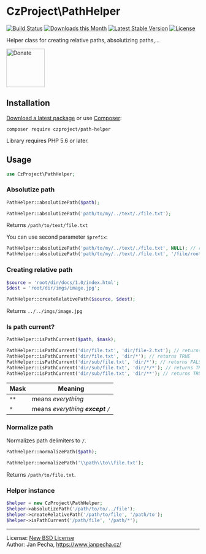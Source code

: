 # CzProject\PathHelper

[![Build Status](https://github.com/czproject/path-helper/workflows/Build/badge.svg)](https://github.com/czproject/path-helper/actions)
[![Downloads this Month](https://img.shields.io/packagist/dm/czproject/path-helper.svg)](https://packagist.org/packages/czproject/path-helper)
[![Latest Stable Version](https://poser.pugx.org/czproject/path-helper/v/stable)](https://github.com/czproject/path-helper/releases)
[![License](https://img.shields.io/badge/license-New%20BSD-blue.svg)](https://github.com/czproject/path-helper/blob/master/license.md)

Helper class for creating relative paths, absolutizing paths,...

<a href="https://www.janpecha.cz/donate/"><img src="https://buymecoffee.intm.org/img/donate-banner.v1.svg" alt="Donate" height="100"></a>


## Installation

[Download a latest package](https://github.com/czproject/path-helper/releases) or use [Composer](http://getcomposer.org/):

```
composer require czproject/path-helper
```

Library requires PHP 5.6 or later.


## Usage


``` php
use CzProject\PathHelper;
```

### Absolutize path

``` php
PathHelper::absolutizePath($path);

PathHelper::absolutizePath('path/to/my/../text/./file.txt');
```

Returns ```/path/to/text/file.txt```

You can use second parameter ```$prefix```:

``` php
PathHelper::absolutizePath('path/to/my/../text/./file.txt', NULL); // returns path/to/text/file.txt
PathHelper::absolutizePath('path/to/my/../text/./file.txt', '/file/root/'); // returns /file/root/path/to/text/file.txt
```


### Creating relative path

``` php
$source = 'root/dir/docs/1.0/index.html';
$dest = 'root/dir/imgs/image.jpg';

PathHelper::createRelativePath($source, $dest);
```

Returns ```../../imgs/image.jpg```


### Is path current?

``` php
PathHelper::isPathCurrent($path, $mask);

PathHelper::isPathCurrent('dir/file.txt', 'dir/file-2.txt'); // returns FALSE
PathHelper::isPathCurrent('dir/file.txt', 'dir/*'); // returns TRUE
PathHelper::isPathCurrent('dir/sub/file.txt', 'dir/*'); // returns FALSE
PathHelper::isPathCurrent('dir/sub/file.txt', 'dir/*/*'); // returns TRUE
PathHelper::isPathCurrent('dir/sub/file.txt', 'dir/**'); // returns TRUE
```

| Mask     | Meaning
| -------- | ------------------------------------------
| ```**``` | means *everything*
| ```*```  | means *everything <b>except</b> ```/```*


### Normalize path

Normalizes path delimiters to `/`.

``` php
PathHelper::normalizePath($path);

PathHelper::normalizePath('\\path\\to\\file.txt');
```

Returns `/path/to/file.txt`.


### Helper instance

``` php
$helper = new CzProject\PathHelper;
$helper->absolutizePath('/path/to/to/../file');
$helper->createRelativePath('/path/to/file', '/path/to');
$helper->isPathCurrent('/path/file', '/path/*');
```


------------------------------

License: [New BSD License](license.md)
<br>Author: Jan Pecha, https://www.janpecha.cz/
